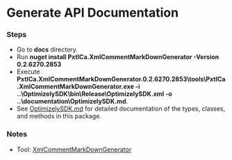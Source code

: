 # Generate API Documentation
### Steps
* Go to **docs** directory. 
* Run **nuget install PxtlCa.XmlCommentMarkDownGenerator -Version 0.2.6270.2853**
* Execute **PxtlCa.XmlCommentMarkDownGenerator.0.2.6270.2853\tools\PxtlCa.XmlCommentMarkDownGenerator.exe -i ..\OptimizelySDK\bin\Release\OptimizelySDK.xml -o ..\documentation\OptimizelySDK.md**.
* See [OptimizelySDK.md](../documentation/OptimizelySDK.md) for detailed documentation of the types, classes, and methods in this package.

### Notes
* Tool: [XmlCommentMarkDownGenerator](https://github.com/Pxtl/XmlCommentMarkDownGenerator)